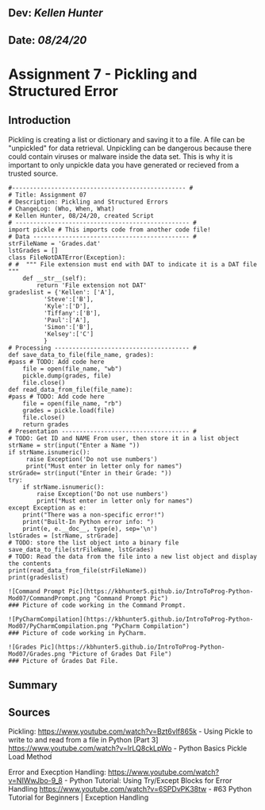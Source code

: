 ## **Dev:** *Kellen Hunter*  
## **Date:** *08/24/20*  

# Assignment 7 - Pickling and Structured Error  

## Introduction
Pickling is creating a list or dictionary and saving it to a file. A file can be "unpickled" for data retrieval. Unpickling can be dangerous because there could contain viruses or malware inside the data set. This is why it is important to only unpickle data you have generated or recieved from a trusted source.

```
#------------------------------------------------- #
# Title: Assignment 07
# Description: Pickling and Structured Errors
# ChangeLog: (Who, When, What)
# Kellen Hunter, 08/24/20, created Script
# ------------------------------------------------- #
import pickle # This imports code from another code file!
# Data -------------------------------------------- #
strFileName = 'Grades.dat'
lstGrades = []
class FileNotDATError(Exception):
# #  """ File extension must end with DAT to indicate it is a DAT file """
    def __str__(self):
        return 'File extension not DAT'
gradeslist = {'Kellen': ['A'],
          'Steve':['B'],
          'Kyle':['D'],
          'Tiffany':['B'],
          'Paul':['A'],
          'Simon':['B'],
          'Kelsey':['C']
          }
# Processing -------------------------------------- #
def save_data_to_file(file_name, grades):
#pass # TODO: Add code here
    file = open(file_name, "wb")
    pickle.dump(grades, file)
    file.close()
def read_data_from_file(file_name):
#pass # TODO: Add code here
    file = open(file_name, "rb")
    grades = pickle.load(file)
    file.close()
    return grades
# Presentation ------------------------------------ #
# TODO: Get ID and NAME From user, then store it in a list object
strName = str(input("Enter a Name "))
if strName.isnumeric():
     raise Exception('Do not use numbers')
     print("Must enter in letter only for names")
strGrade= str(input("Enter in their Grade: "))
try:
    if strName.isnumeric():
        raise Exception('Do not use numbers')
        print("Must enter in letter only for names")
except Exception as e:
    print("There was a non-specific error!")
    print("Built-In Python error info: ")
    print(e, e.__doc__, type(e), sep='\n')
lstGrades = [strName, strGrade]
# TODO: store the list object into a binary file
save_data_to_file(strFileName, lstGrades)
# TODO: Read the data from the file into a new list object and display the contents
print(read_data_from_file(strFileName))
print(gradeslist)

![Command Prompt Pic](https://kbhunter5.github.io/IntroToProg-Python-Mod07/CommandPrompt.png "Command Prompt Pic")
### Picture of code working in the Command Prompt.

![PyCharmCompilation](https://kbhunter5.github.io/IntroToProg-Python-Mod07/PyCharmCompilation.png "PyCharm Compilation")
### Picture of code working in PyCharm.

![Grades Pic](https://kbhunter5.github.io/IntroToProg-Python-Mod07/Grades.png "Picture of Grades Dat File")
### Picture of Grades Dat File.
```

## Summary

## Sources
Pickling:
https://www.youtube.com/watch?v=Bzt6vlf865k - Using Pickle to write to and read from a file in Python [Part 3]
https://www.youtube.com/watch?v=IrLQ8ckLpWo - Python Basics Pickle Load Method

Error and Execption Handling:
https://www.youtube.com/watch?v=NIWwJbo-9_8 - Python Tutorial: Using Try/Except Blocks for Error Handling
https://www.youtube.com/watch?v=6SPDvPK38tw - #63 Python Tutorial for Beginners | Exception Handling



